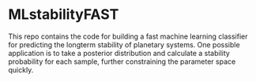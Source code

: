 # MLstabilityFAST

This repo contains the code for building a fast machine learning classifier for predicting the longterm stability of planetary systems. One possible application is to take a posterior distribution and  calculate a stability probability for each sample, further constraining the parameter space quickly. 
